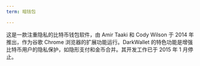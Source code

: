 ```yaml
---
term: 暗钱包

---
```

这是一款注重隐私的比特币钱包软件，由 Amir Taaki 和 Cody Wilson 于 2014 年推出，作为谷歌 Chrome 浏览器的扩展功能运行。DarkWallet 的特色功能是增强比特币用户的隐私保护，如隐形支付和金币合并。其开发工作已于 2015 年 1 月停止。
